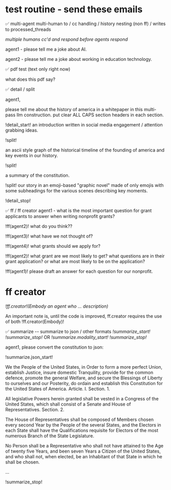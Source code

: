 # test routine - send these emails 



✅  multi-agent multi-human to / cc handling / history nesting  (non ff) / writes to processed_threads 

_multiple humans cc'd and respond before agents respond_

agent1 - please tell me a joke about AI.

agent2 - please tell me a joke about working in education technology. 


✅  pdf test (text only right now)

what does this pdf say? 


✅  detail / split 

agent1,

please tell me about the history of america in a whitepaper in this multi-pass llm construction. put clear ALL CAPS section headers in each section.

!detail_start!
an introduction written in social media engagement / attention grabbing ideas.

!split!

an ascii style graph of the historical timeline of the founding of america and key events in our history.

!split!

a summary of the constitution.

!split!
our story in an emoji-based "graphic novel" made of only emojis with some subheadings for the various scenes describing key moments.

!detail_stop!


✅  ff / ff creator 
agent1 - what is the most important question for grant applicants to answer when writing nonprofit grants?

!ff(agent2)! what do you think??

!ff(agent3)! what have we not thought of?

!ff(agent4)! what grants should we apply for?

!ff(agent2)! what grant are we most likely to get? what questions are in their grant application? or what are most likely to be on the application? 

!ff(agent1)! please draft an answer for each question for our nonprofit. 


# ff creator 
_!ff.creator!(Embody an agent who ... description)_

An important note is, until the code is improved, ff.creator requires the use of both !ff.creator(Embody)! 




✅  summarize  -- summarize to json / other formats 
_!summarize_start!_
_!summarize_stop!_
OR
_!summarize.modality_start!_
_!summarize_stop!_

agent1, please convert the constitution to json:

!summarize.json_start!

We the People of the United States, in Order to form a more perfect Union, establish Justice, insure domestic Tranquility, provide for the common defence, promote the general Welfare, and secure the Blessings of Liberty to ourselves and our Posterity, do ordain and establish this Constitution for the United States of America.
Article. I.
Section. 1.

  All legislative Powers herein granted shall be vested in a Congress of the United States, which shall consist of a Senate and House of Representatives.
  Section. 2.
  
  The House of Representatives shall be composed of Members chosen every second Year by the People of the several States, and the Electors in each State shall have the Qualifications requisite for Electors of the most numerous Branch of the State Legislature.
  
  No Person shall be a Representative who shall not have attained to the Age of twenty five Years, and been seven Years a Citizen of the United States, and who shall not, when elected, be an Inhabitant of that State in which he shall be chosen.
  
  ...
  
  
  !summarize_stop! 
  

